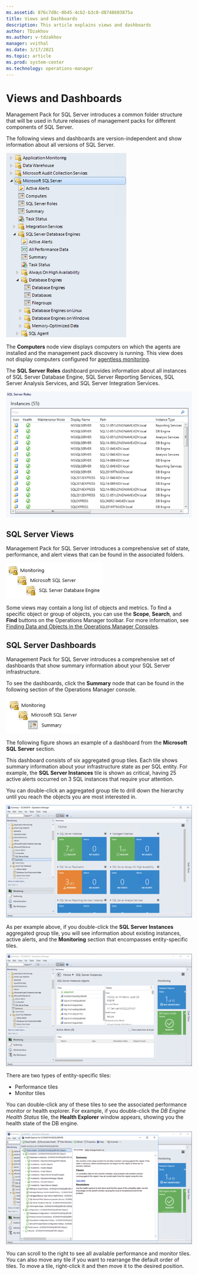 ```yaml
---
ms.assetid: 876c7d8c-0b45-4cb2-b3c0-d8748603875a
title: Views and Dashboards
description: This article explains views and dashboards
author: TDzakhov
ms.author: v-tdzakhov
manager: vvithal
ms.date: 3/17/2021
ms.topic: article
ms.prod: system-center
ms.technology: operations-manager
---
```


# Views and Dashboards

Management Pack for SQL Server introduces a common folder structure that will be used in future releases of management packs for different components of SQL Server.

The following views and dashboards are version-independent and show information about all versions of SQL Server.

![Generic views and dashboards](./media/ssmp/version-independent-views.png)

The **Computers** node view displays computers on which the agents are installed and the management pack discovery is running. This view does not display computers configured for [agentless monitoring](ssmp-monitoring-modes.md#configuring-agentless-monitoring-mode).

The **SQL Server Roles** dashboard provides information about all instances of SQL Server Database Engine, SQL Server Reporting Services, SQL Server Analysis Services, and SQL Server Integration Services.

![SQL server roles](./media/ssmp/sql-server-roles.png)

## SQL Server Views

Management Pack for SQL Server introduces a comprehensive set of state, performance, and alert views that can be found in the associated folders.

![State sets](./media/ssmp/state-sets.png)

Some views may contain a long list of objects and metrics. To find a specific object or group of objects, you can use the **Scope**, **Search**, and **Find** buttons on the Operations Manager toolbar. For more information, see [Finding Data and Objects in the Operations Manager Consoles](https://go.microsoft.com/fwlink/?LinkId=717834).

## SQL Server Dashboards

Management Pack for SQL Server introduces a comprehensive set of dashboards that show summary information about your SQL Server infrastructure.

To see the dashboards, click the **Summary** node that can be found in the following section of the Operations Manager console.

![Summary](./media/ssmp/summary-node.png)

The following figure shows an example of a dashboard from the **Microsoft SQL Server** section.

This dashboard consists of six aggregated group tiles. Each tile shows summary information about your infrastructure state as per SQL entity. For example, the **SQL Server Instances** tile is shown as critical, having 25 active alerts occurred on 3 SQL instances that require your attention.

You can double-click an aggregated group tile to drill down the hierarchy until you reach the objects you are most interested in.

![Viewing tiles](./media/ssmp/tiles.png)

As per example above, if you double-click the **SQL Server Instances** aggregated group tile, you will see information about existing instances, active alerts, and the **Monitoring** section that encompasses entity-specific tiles.

![Viewing tiles hierarchy](./media/ssmp/tiles-hierarchy.png)

There are two types of entity-specific tiles:

- Performance tiles
- Monitor tiles

You can double-click any of these tiles to see the associated performance monitor or health explorer. For example, if you double-click the *DB Engine Health Status* tile, the **Health Explorer** window appears, showing you the health state of the DB engine.

![Viewing Health-explorer](./media/ssmp/health-explorer.png)

You can scroll to the right to see all available performance and monitor tiles. You can also move any tile if you want to rearrange the default order of tiles. To move a tile, right-click it and then move it to the desired position.